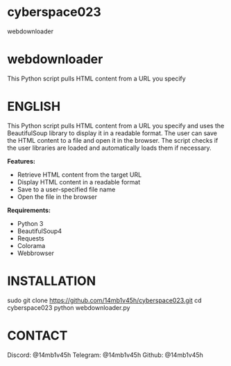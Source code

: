 # cyberspace023
webdownloader
# webdownloader
This Python script pulls HTML content from a URL you specify

# ENGLISH
This Python script pulls HTML content from a URL you specify and uses the BeautifulSoup library to display it in a readable format. The user can save the HTML content to a file and open it in the browser. The script checks if the user libraries are loaded and automatically loads them if necessary.  

**Features:**

- Retrieve HTML content from the target URL
- Display HTML content in a readable format
- Save to a user-specified file name
- Open the file in the browser

**Requirements:**

- Python 3
- BeautifulSoup4
- Requests
- Colorama
- Webbrowser

# INSTALLATION
sudo git clone https://github.com/14mb1v45h/cyberspace023.git 
cd cyberspace023
python webdownloader.py  

# CONTACT
Discord: @14mb1v45h 
Telegram: @14mb1v45h 
Github:  @14mb1v45h
